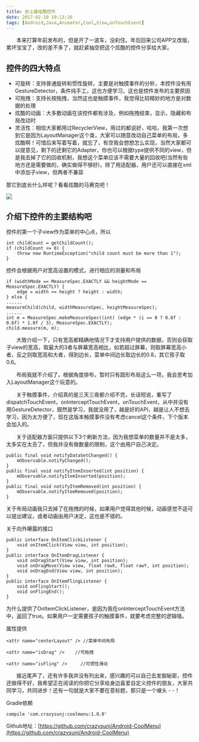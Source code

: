 ```yaml
---
title: 史上最炫酷控件
date: 2017-02-10 19:13:26
tags: [Android,Java,Animator,Cool,View,onTouchEvent]
---
```


&nbsp;&nbsp;&nbsp;&nbsp;&nbsp;&nbsp;&nbsp;本来打算年前发布的，但是开了一波车，没刹住。年后回来公司APP又改版，累坏宝宝了，改的差不多了，就赶紧抽空把这个炫酷的控件分享给大家。

## 控件的四大特点

* 可旋转：支持普通旋转和惯性旋转，主要是对触摸事件的分析，本控件没有用GestureDetector，条件纯手工，这也方便学习，这也是控件发布的主要原因
* 可拖拽：支持长按拖拽，当然这也是触摸事件，我觉得比较精妙的地方是对数据的处理
* 炫酷的动画：大多数动画在该控件都有涉及，例如拖拽结束，显示，隐藏和布局改动时
* 灵活性：相信大家都用过RecyclerView，用过的都说好，哈哈，我第一次想到它是因为LayoutManager这个类，大家可以随意改动自己菜单的布局，多炫酷啊！可惜后来写着写着，就忘了，有空我会想想怎么实现，当然大家都可以提意见，剩下的还剩它的Adapter，你也可以根据type提供不同的view，但是我去掉了它的回收机制，我想这个菜单应该不需要大量的回收吧(当然有些地方还是需要做的，确实做得不够好)，除了用适配器，用户还可以直接在xml中添加子view，但两者不兼容


那它到底长什么样呢？看看炫酷的马赛克吧！
<!--more-->
![](/img/coolmenu1.gif)

## 介绍下控件的主要结构吧

控件的第一个子view作为菜单的中心点，所以

```
int childCount = getChildCount();
if (childCount <= 0) {
    throw new RuntimeException("child count must be more than 1");
}
```

控件会根据用户对宽高设置的模式，进行相应的测量和布局

```
if (widthMode == MeasureSpec.EXACTLY && heightMode == MeasureSpec.EXACTLY) {
    edge = width >= height ? height : width;
} else {
......
measureChild(child, widthMeasureSpec, heightMeasureSpec);
......
int m = MeasureSpec.makeMeasureSpec((int) (edge * (i == 0 ? 0.8f : 0.6f) * 1.0f / 3), MeasureSpec.EXACTLY);
child.measure(m, m);
```

&nbsp;&nbsp;&nbsp;&nbsp;&nbsp;&nbsp;&nbsp;大致介绍一下，只有宽高都精确地情况下才支持用户提供的数据，否则会获取子view的宽高，取最大的3者与屏幕宽高相比，如若超过屏幕，则取屏幕宽高小者，反之则取宽高和大者，得到边长，菜单中间边长取边长的0.8，其它孩子取0.6。

&nbsp;&nbsp;&nbsp;&nbsp;&nbsp;&nbsp;&nbsp;布局我就不介绍了，根据角度排布，暂时只有圆形布局这么一项，我会思考加入LayoutManager这个玩意的。

&nbsp;&nbsp;&nbsp;&nbsp;&nbsp;&nbsp;&nbsp;关于触摸事件，介绍真的是三天三夜都介绍不完，长话短说，重写了dispatchTouchEvent，onInterceptTouchEvent，onTouchEvent，从中并没有用GestureDetector，既然是学习，我就没用了，越是好的API，越是让人不想去学习，因为太方便了，现在这版本触摸事件没有考虑cancel这个条件，下个版本会加入的。

&nbsp;&nbsp;&nbsp;&nbsp;&nbsp;&nbsp;&nbsp;关于适配器方面只提供以下3个刷新方法，因为我想菜单的数量并不是太多，太多实在太丑了，但我并没有做数量的限制，这个由用户自己决定。

```
public final void notifyDataSetChanged() {
    mObservable.notifyChanged();
}
public final void notifyItemInserted(int position) {
    mObservable.notifyItemInserted(position);
}
public final void notifyItemRemoved(int position) {
    mObservable.notifyItemRemoved(position);
}
```

关于布局动画我只去掉了在拖拽的时候，如果用户觉得其他时候，动画感觉不适可以提出建议，或者动画由用户决定，这也是不错的。

关于向外曝露的接口

```
public interface OnItemClickListener {
    void onItemClick(View view, int position);
}
public interface OnItemDragListener {
    void onDragStart(View view, int position);
    void onDragMove(View view, float rawX, float rawY, int position);
    void onDragEnd(View view, int position);
}
public interface OnItemFlingListener {
    void onFlingStart();
    void onFlingEnd();
}
```

为什么提供了OnItemClickListener，是因为我在onInterceptTouchEvent方法中，返回了true。如果用户一定需要孩子的触摸事件，就要考虑完整的逻辑哦。

属性提供

```
<attr name="centerLayout" /> //菜单中间布局

<attr name="isDrag" />    //可拖拽

<attr name="isFling" />     //可惯性滑动
```

&nbsp;&nbsp;&nbsp;&nbsp;&nbsp;&nbsp;&nbsp;接近尾声了，还有许多我并没有列出来，感兴趣的可以自己去发掘秘密，控件还做得不好，我希望正在阅读的你把它分享给身边喜爱自定义控件的朋友，大家共同学习，共同进步！还有一句就是大家不要在意标题，那只是一个噱头 - -！

Gradle依赖

```
compile 'com.crazysunj:coolmenu:1.0.0'
```

Github地址：[https://github.com/crazysunj/Android-CoolMenu](https://github.com/crazysunj/Android-CoolMenu)
